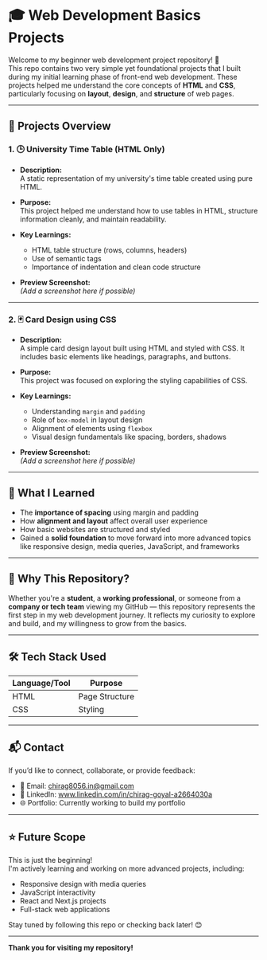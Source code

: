 # 🎓 Web Development Basics Projects

Welcome to my beginner web development project repository! 🚀  
This repo contains two very simple yet foundational projects that I built during my initial learning phase of front-end web development. These projects helped me understand the core concepts of **HTML** and **CSS**, particularly focusing on **layout**, **design**, and **structure** of web pages.

---

## 📁 Projects Overview

### 1. 🕒 University Time Table (HTML Only)

- **Description:**  
  A static representation of my university's time table created using pure HTML.
  
- **Purpose:**  
  This project helped me understand how to use tables in HTML, structure information cleanly, and maintain readability.

- **Key Learnings:**  
  - HTML table structure (rows, columns, headers)
  - Use of semantic tags
  - Importance of indentation and clean code structure

- **Preview Screenshot:**  
  *(Add a screenshot here if possible)*

---

### 2. 🃏 Card Design using CSS

- **Description:**  
  A simple card design layout built using HTML and styled with CSS. It includes basic elements like headings, paragraphs, and buttons.

- **Purpose:**  
  This project was focused on exploring the styling capabilities of CSS.

- **Key Learnings:**  
  - Understanding `margin` and `padding`
  - Role of `box-model` in layout design
  - Alignment of elements using `flexbox`
  - Visual design fundamentals like spacing, borders, shadows

- **Preview Screenshot:**  
  *(Add a screenshot here if possible)*

---

## 🧠 What I Learned

- The **importance of spacing** using margin and padding
- How **alignment and layout** affect overall user experience
- How basic websites are structured and styled
- Gained a **solid foundation** to move forward into more advanced topics like responsive design, media queries, JavaScript, and frameworks

---

## 📌 Why This Repository?

Whether you're a **student**, a **working professional**, or someone from a **company or tech team** viewing my GitHub — this repository represents the first step in my web development journey. It reflects my curiosity to explore and build, and my willingness to grow from the basics.

---

## 🛠️ Tech Stack Used

| Language/Tool | Purpose        |
|---------------|----------------|
| HTML          | Page Structure |
| CSS           | Styling        |

---

## 📬 Contact

If you’d like to connect, collaborate, or provide feedback:

- 📧 Email: chirag8056.in@gmail.com
- 💼 LinkedIn: www.linkedin.com/in/chirag-goyal-a2664030a
- 🌐 Portfolio: Currently working to build my portfolio

---

## ⭐ Future Scope

This is just the beginning!  
I'm actively learning and working on more advanced projects, including:

- Responsive design with media queries
- JavaScript interactivity
- React and Next.js projects
- Full-stack web applications

Stay tuned by following this repo or checking back later! 😊

---

**Thank you for visiting my repository!**
